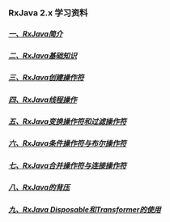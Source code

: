 ### RxJava 2.x 学习资料



##### [一、RxJava简介](RxJava简介.md)

##### [二、RxJava基础知识](RxJava基础知识.md)

##### [三、RxJava创建操作符](RxJava创建操作符.md)

##### [四、RxJava线程操作](RxJava线程操作.md)

##### [五、RxJava变换操作符和过滤操作符](RxJava变换操作符和过滤操作符.md)

##### [六、RxJava条件操作符与布尔操作符](RxJava条件操作符和布尔操作符.md)

##### [七、RxJava合并操作符与连接操作符](RxJava合并操作符与连接操作符.md)

##### [八、RxJava的背压](RxJava的背压.md)

##### [九、RxJava Disposable和Transformer的使用](RxJava&nbsp;Disposable和Transformer的使用.md)
